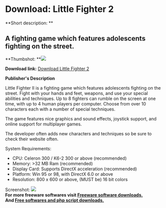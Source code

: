 # Download: Little Fighter 2

**Short description: **

## A fighting game which features adolescents fighting on the street.

  
**Thumbshot: **![](http://www.freewarefiles.com/screenshot/little_fighter2_md.gif)   
  
**Download link:** [Download Little Fighter 2](http://freesoftwares.boysofts.com/Little-Fighter_program_4314.html)  
  

**Publisher's Description**  
  

Little Fighter II is a fighting game which features adolescents fighting on
the street. Fight with your hands and feet, weapons, and use your special
abilities and techniques. Up to 8 fighters can rumble on the screen at one
time, with up to 4 human players per computer. Choose from over 10 characters
each with a number of special techniques.

The game features nice graphics and sound effects, joystick support, and
online support for multiplayer games.

The developer often adds new characters and techniques so be sure to check
their website often.

System Requirements:

  * CPU: Celeron 300 / K6-2 300 or above (recommended) 
  * Memory: >32 MB Ram (recommended) 
  * Display Card: Supports DirectX acceleration (recommended) 
  * Platform: Win 95 or 98, with DirectX 6.0 or above 
  * Resolution: 800 x 600 or above, (MUST be) 16 bit colors 

  
  
Screenshot: ![](http://www.freewarefiles.com/screenshot/little_fighter2.gif)  
**For more freeware softwares visit [Freeware software downloads.](http://freesoftwares.boysofts.com/)**   
**And [Free softwares and php script downloads.](http://www.boysofts.com/)**

